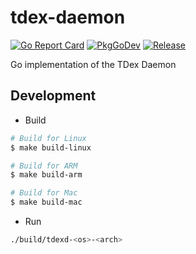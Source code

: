 # tdex-daemon
[![Go Report Card](https://goreportcard.com/badge/github.com/tdex-network/tdex-daemon?style=flat-square)](https://goreportcard.com/report/github.com/tdex-network/tdex-daemon)
[![PkgGoDev](https://pkg.go.dev/badge/github.com/tdex-network/tdex-daemon)](https://pkg.go.dev/github.com/tdex-network/tdex-daemon)
[![Release](https://img.shields.io/github/release/tdex-network/tdex-daemon.svg?style=flat-square)](https://github.com/tdex-network/tdex-daemon/releases/latest)

Go implementation of the TDex Daemon


## Development


* Build

```sh
# Build for Linux
$ make build-linux

# Build for ARM
$ make build-arm

# Build for Mac
$ make build-mac
```

* Run

```sh
./build/tdexd-<os>-<arch>
```

